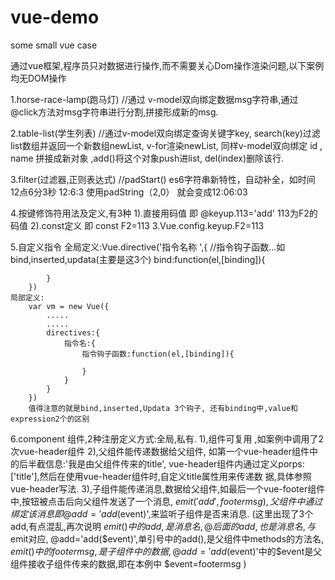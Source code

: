 # vue-demo
some small vue case

通过vue框架,程序员只对数据进行操作,而不需要关心Dom操作渲染问题,以下案例均无DOM操作


1.horse-race-lamp(跑马灯)    //通过 v-model双向绑定数据msg字符串,通过@click方法对msg字符串进行分割,拼接形成新的msg.

2.table-list(学生列表)      //通过v-model双向绑定查询关键字key, search(key)过滤list数组并返回一个新数组newList, v-for渲染newList, 同样v-model双向绑定  id , name 拼接成新对象  ,add()将这个对象push进list,   del(index)删除该行.

3.filter(过滤器,正则表达式)   //padStart() es6字符串新特性，自动补全，如时间 12点6分3秒 12:6:3
使用padString（2,0） 就会变成12:06:03 

4.按键修饰符用法及定义,有3种 
    1).直接用码值  即 @keyup.113='add'   113为F2的 码值
    2).const定义 即  const F2=113
    3.Vue.config.keyup.F2=113 

5.自定义指令
    全局定义:Vue.directive('指令名称 ',{
        //指令钩子函数...如 bind,inserted,updata(主要是这3个)
        bind:function(el,[binding]){

            }
        })
    局部定义:
        var vm = new Vue({
            .....
            .....
            directives:{
                指令名:{
                    指令钩子函数:function(el,[binding]){

                    }
                }
            }
        })
        值得注意的就是bind,inserted,Updata 3个钩子, 还有binding中,value和expression2个的区别

6.component 组件,2种注册定义方式:全局,私有.
    1),组件可复用 ,如案例中调用了2次vue-header组件
    2),父组件能传递数据给父组件, 如第一个vue-header组件中的后半截信息:'我是由父组件传来的title',          vue-header组件内通过定义porps:['title'],然后在使用vue-header组件时,自定义title属性用来传递数     据,具体参照vue-header写法.
    3),子组件能传递消息,数据给父组件,如最后一个vue-footer组件中,按钮被点击后向父组件发送了一个消息,         $emit('add',footermsg),  父组件中通过 绑定该消息即 @add='add($event)',来监听子组件是否来消息.
        (这里出现了3个add,有点混乱,再次说明
            $emit()中的add,是消息名,  
            @后面的add,也是消息名,与$emit对应, 
            @add='add($event)',单引号中的add(),是父组件中methods的方法名,
            $emit()中的footermsg,是子组件中的数据,
            @add='add($event)'中的$event是父组件接收子组件传来的数据,即在本例中         $event=footermsg
        )